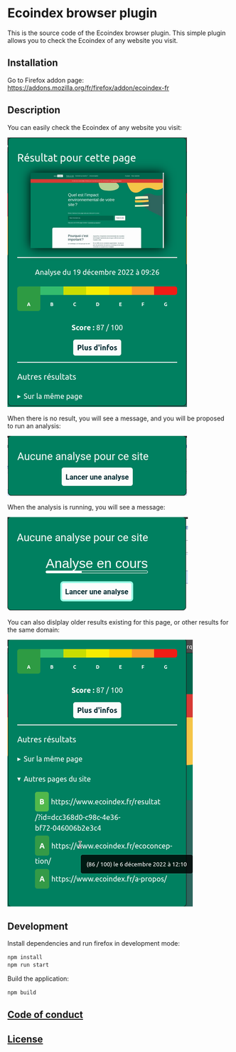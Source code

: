 # Ecoindex browser plugin

This is the source code of the Ecoindex browser plugin.
This simple plugin allows you to check the Ecoindex of any website you visit.

## Installation

Go to Firefox addon page: <https://addons.mozilla.org/fr/firefox/addon/ecoindex-fr>

## Description

You can easily check the Ecoindex of any website you visit:

![simple-result](doc/images/simple-result.png)

When there is no result, you will see a message, and you will be proposed to run an analysis:

![no-result](doc/images/no-result.png)

When the analysis is running, you will see a message:

![run-analysis](doc/images/run-analysis.png)

You can also dislplay older results existing for this page, or other results for the same domain:

![other-results](doc/images/other-results.png)

## Development

Install dependencies and run firefox in development mode:

```bash
npm install
npm run start
```

Build the application:

```bash
npm build
```

## [Code of conduct](CODE_OF_CONDUCT.md)

## [License](LICENSE.md)
